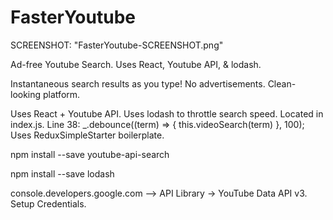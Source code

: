 # FasterYoutube
SCREENSHOT: "FasterYoutube-SCREENSHOT.png"

Ad-free Youtube Search. Uses React, Youtube API, & lodash.

Instantaneous search results as you type!
No advertisements.
Clean-looking platform.

Uses React + Youtube API.
Uses lodash to throttle search speed. Located in index.js. Line 38: _.debounce((term) => { this.videoSearch(term) }, 100);
Uses ReduxSimpleStarter boilerplate.

npm install --save youtube-api-search

npm install --save lodash

console.developers.google.com --> API Library -> YouTube Data API v3. 
	Setup Credentials.
